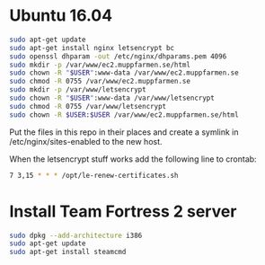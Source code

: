 Ubuntu 16.04
===================

```sh
sudo apt-get update
sudo apt-get install nginx letsencrypt bc
sudo openssl dhparam -out /etc/nginx/dhparams.pem 4096
sudo mkdir -p /var/www/ec2.muppfarmen.se/html
sudo chown -R "$USER":www-data /var/www/ec2.muppfarmen.se
sudo chmod -R 0755 /var/www/ec2.muppfarmen.se
sudo mkdir -p /var/www/letsencrypt
sudo chown -R "$USER":www-data /var/www/letsencrypt
sudo chmod -R 0755 /var/www/letsencrypt
sudo chown -R $USER:$USER /var/www/ec2.muppfarmen.se/html
```

Put the files in this repo in their places and create a symlink in /etc/nginx/sites-enabled to the new host.

When the letsencrypt stuff works add the following line to crontab:

```sh
7 3,15 * * * /opt/le-renew-certificates.sh
```
Install Team Fortress 2 server
==============================
```sh
sudo dpkg --add-architecture i386
sudo apt-get update
sudo apt-get install steamcmd
```
